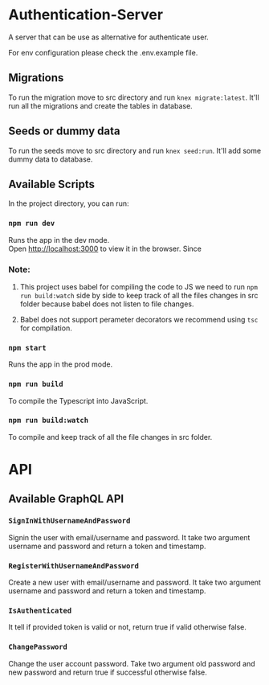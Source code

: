 # Authentication-Server

A server that can be use as alternative for authenticate user.

For env configuration please check the .env.example file.

## Migrations

To run the migration move to src directory and run `knex migrate:latest`. It'll run all the migrations and create the tables in database.

## Seeds or dummy data

To run the seeds move to src directory and run `knex seed:run`. It'll add some dummy data to database.

## Available Scripts

In the project directory, you can run:

### `npm run dev`

Runs the app in the dev mode.<br />
Open [http://localhost:3000](http://localhost:3000) to view it in the browser. Since 

### Note: 

1. This project uses babel for compiling the code to JS we need to run `npm run build:watch` side by side to keep track of all the files changes in src folder     because babel does not listen to file changes.

2. Babel does not support perameter decorators we recommend using `tsc` for compilation. 

### `npm start`

Runs the app in the prod mode.<br />

### `npm run build`
 
To compile the Typescript into JavaScript.

### `npm run build:watch`

To compile and keep track of all the file changes in src folder.

# API

## Available GraphQL API

### `SignInWithUsernameAndPassword` 

Signin the user with email/username and password. It take two argument username and password and return a token and timestamp.

### `RegisterWithUsernameAndPassword` 

Create a new user with email/username and password. It take two argument username and password and return a token and timestamp.

### `IsAuthenticated` 

It tell if provided token is valid or not, return true if valid otherwise false.

### `ChangePassword` 

Change the user account password. Take two argument old password and new password and return true if successful otherwise false.
